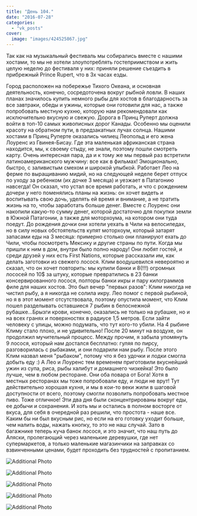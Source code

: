 ```yaml
---
title: "День 104."
date: "2016-07-28"
categories: 
  - "vk_posts"
cover:
  image: "images/424525867.jpg"
---
```


Так как на музыкальный фестиваль мы собирались вместе с нашими хостами, то мы не хотели злоупотреблять гостеприимством и жить целую неделю до фестиваля у них: приняли решение съездить в прибрежный Prince Rupert, что в 3х часах езды.

<!--more-->

Город расположен на побережье Тихого Океана, и основная деятельность, конечно, сосредоточена вокруг рыбной ловли. В наших планах значилось купить немного рыбы для хостов в благодарность за все завтраки, обеды и ужины, которые они готовили для нас, а также попробовать местную кухню, которую нам рекомендовали как исключительно вкусную и свежую. Дорога в Принц Руперт должна войти в топ-10 самых живописных дорог Канады. Особенно мы оценили красоту на обратном пути, в предзакатных лучах солнца. Нашими хостами в Принц Руперте оказались чилиец Леопольд и его жена Лоуренс из Гвинея-Бисау. Где эта маленькая африканская страна находится, мы, к своему стыду, не знали, поэтому пошли смотреть карту. Очень интересная пара, да и к тому же мы первый раз встретили латиноамериканского мужчину: все как в фильмах! Эмоционально, быстро, с заливистым смехом и широкой улыбкой. Работает Лео на ферме по выращиванию мидий, но на следующей неделе берет отпуск по уходу за ребенком (их дочке 3 месяца) и уезжает в Патагонию навсегда! Он сказал, что устал все время работать, и что с рождением дочери у него поменялись планы на жизнь: он хочет видеть и воспитывать свою дочь, уделять ей время и внимание, а не тратить жизнь на то, чтобы заработать больше денег. Вместе с Лоуренс они накопили какую-то сумму денег, которой достаточно для покупки земли в Южной Патагонии, а также для моторхоума, на котором они туда поедут. До рождения дочки они хотели уехать в Чили на велосипедах, но в силу новых обстоятельств купят моторхоум, который затарят запасами еды на 3 месяца: примерно столько они планируют ехать до Чили, чтобы посмотреть Мексику и другие страны по пути. Когда мы пришли к ним в дом, внутри было полно народу! Они любят гостей, и среди друзей у них есть First Nations, которые рассказали им, как делать заготовки из свежего лосося. Клим воодушевился невероятно и сказал, что он хочет повторить: мы купили банки и 8(!!!) огромных лососей по 10$ за штуку, которые превратились в 23 банки консервированного лосося, полторы банки икры и пару килограммов филе для наших хостов. Это был вечер "первых разов": Клим никогда не чистил рыбу, а я никогда не солила икру. Лео помог с первой рыбиной, но я в этот момент отсутствовала, поэтому опустила момент, что Клим пошел разделывать оставшиеся 7 рыбин в белоснежной рубашке...Брызги крови, конечно, оказались не только на рубашке, но и на всех гранях и поверхностях в радиусе 1,5 метров. Если зайти человеку с улицы, можно подумать, что тут кого-то убили. На 4 рыбине Климу стало плохо, и не удивительно! После 20 минут на воздухе, он продолжил мучительный процесс. Между прочим, я забыла упомянуть 9 лосося, который нам достался бесплатно: гуляя по пирсу, разговорилась с рыбаками, и они подарили нам рыбу. После этого Клим назвал меня "рыбаком", потому что я без удочки и лодки смогла добыть еду :) А Лео и Лоуренс тем временем приготовили вкуснейший ужин из супа, риса, рыбы халибут и домашнего чизкейка! Это было лучше, чем в любом ресторане. Они оба повара от Бога! Хотя в местных ресторанах мы тоже попробовали еду, и люди не врут! Тут действительно хорошая кухня, и мы в кои-то веки жили в шаговой доступности от всего, поэтому смогли позволить попробовать местное пиво. Тоже отличное! Эти два дня были сконцентрированы вокруг еды, ее добычи и сохранения. И хоть мы и остались в полном восторге от вкуса, для себя в очередной раз решили, что простота - наше все. Каким бы ни был вкусным рис, но если на его готовку уходит больше, чем налить воды, нажать кнопку, то это не наш случай. Зато в багажнике теперь куча банок лосося, и это значит, что наш путь до Аляски, пролегающий через маленькие деревушки, где нет супермаркетов, а только маленькие магазинчики на заправках со взвинченными ценами, будет проходить без трудностей с пропитанием.

![Additional Photo](https://vodpop.ru/wp-content/uploads/2023/07/424525868.jpg)

![Additional Photo](https://vodpop.ru/wp-content/uploads/2023/07/424525869.jpg)

![Additional Photo](https://vodpop.ru/wp-content/uploads/2023/07/424525870.jpg)

![Additional Photo](https://vodpop.ru/wp-content/uploads/2023/07/424525871.jpg)

![Additional Photo](https://vodpop.ru/wp-content/uploads/2023/07/424525872.jpg)
